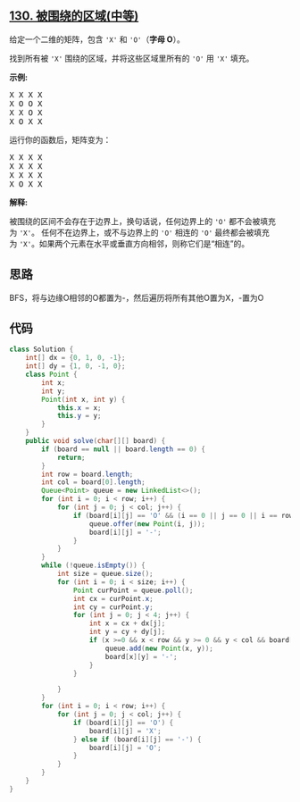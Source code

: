 ## [130. 被围绕的区域(中等)](https://leetcode-cn.com/problems/surrounded-regions/)
<div class="notranslate"><p>给定一个二维的矩阵，包含&nbsp;<code>'X'</code>&nbsp;和&nbsp;<code>'O'</code>（<strong>字母 O</strong>）。</p>

<p>找到所有被 <code>'X'</code> 围绕的区域，并将这些区域里所有的&nbsp;<code>'O'</code> 用 <code>'X'</code> 填充。</p>

<p><strong>示例:</strong></p>

<pre>X X X X
X O O X
X X O X
X O X X
</pre>

<p>运行你的函数后，矩阵变为：</p>

<pre>X X X X
X X X X
X X X X
X O X X
</pre>

<p><strong>解释:</strong></p>

<p>被围绕的区间不会存在于边界上，换句话说，任何边界上的&nbsp;<code>'O'</code>&nbsp;都不会被填充为&nbsp;<code>'X'</code>。 任何不在边界上，或不与边界上的&nbsp;<code>'O'</code>&nbsp;相连的&nbsp;<code>'O'</code>&nbsp;最终都会被填充为&nbsp;<code>'X'</code>。如果两个元素在水平或垂直方向相邻，则称它们是“相连”的。</p>
</div>

## 思路
BFS，将与边缘O相邻的O都置为-，然后遍历将所有其他O置为X，-置为O

## 代码
```java
class Solution {
    int[] dx = {0, 1, 0, -1};
    int[] dy = {1, 0, -1, 0};
    class Point {
        int x;
        int y;
        Point(int x, int y) {
            this.x = x;
            this.y = y;
        }
    }
    public void solve(char[][] board) {
        if (board == null || board.length == 0) {
            return;
        }
        int row = board.length;
        int col = board[0].length;
        Queue<Point> queue = new LinkedList<>();
        for (int i = 0; i < row; i++) {
            for (int j = 0; j < col; j++) {
                if (board[i][j] == 'O' && (i == 0 || j == 0 || i == row - 1 || j == col - 1)) {
                    queue.offer(new Point(i, j));
                    board[i][j] = '-';
                }
            }
        }
        while (!queue.isEmpty()) {
            int size = queue.size();
            for (int i = 0; i < size; i++) {
                Point curPoint = queue.poll();
                int cx = curPoint.x;
                int cy = curPoint.y;
                for (int j = 0; j < 4; j++) {
                    int x = cx + dx[j];
                    int y = cy + dy[j];
                    if (x >=0 && x < row && y >= 0 && y < col && board[x][y] == 'O') {
                        queue.add(new Point(x, y));
                        board[x][y] = '-';
                    }
                }

            }
        }
        for (int i = 0; i < row; i++) {
            for (int j = 0; j < col; j++) {
                if (board[i][j] == 'O') {
                    board[i][j] = 'X';
                } else if (board[i][j] == '-') {
                    board[i][j] = 'O';
                }
            }
        }
    }
}
```
